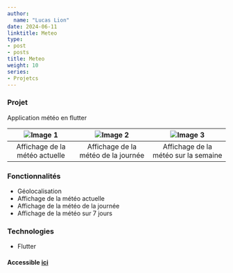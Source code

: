 ```yaml
---
author:
  name: "Lucas Lion"
date: 2024-06-11
linktitle: Meteo
type:
- post
- posts
title: Meteo
weight: 10
series:
- Projetcs
---
```

### Projet

Application météo en flutter


| ![Image 1](/meteo1.jpg)        | ![Image 2](/meteo2.jpg)             | ![Image 3](/meteo3.jpg)              |
|:------------------------------:|:-----------------------------------:|:------------------------------------:|
| Affichage de la météo actuelle | Affichage de la météo de la journée | Affichage de la météo sur la semaine |

### Fonctionnalités

- Géolocalisation
- Affichage de la météo actuelle
- Affichage de la météo de la journée
- Affichage de la météo sur 7 jours

### Technologies

- Flutter

#### Accessible&nbsp;[ici](https://github.com/lucaslion/weatherapp)


